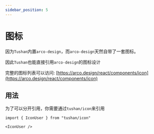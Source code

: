 ```yaml
---
sidebar_position: 5
---
```


# 图标

因为`Tushan`内置`arco-design`，而`arco-design`天然自带了一套图标。

因此`Tushan`也能直接引用`arco-design`的图标设计

完整的图标列表可以访问: [https://arco.design/react/components/icon](https://arco.design/react/components/icon)

## 用法

为了可以分开引用，你需要通过`tushan/icon`来引用

```tsx
import { IconUser } from "tushan/icon"

<IconUser />
```

